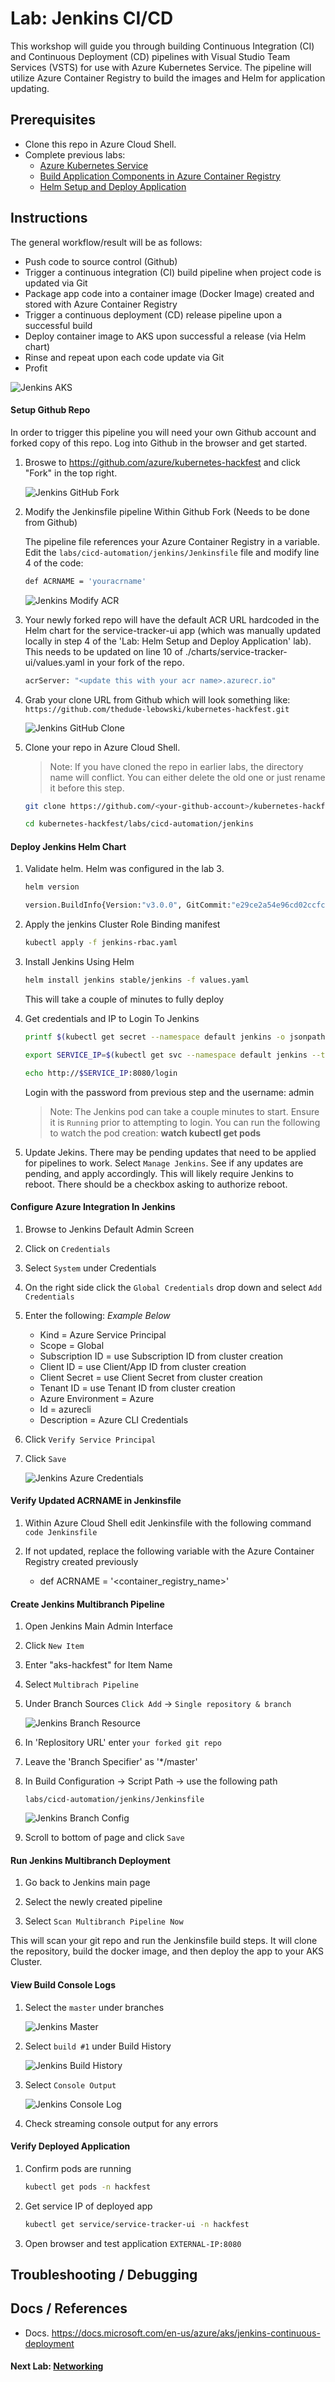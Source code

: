 # Lab: Jenkins CI/CD

This workshop will guide you through building Continuous Integration (CI) and Continuous Deployment (CD) pipelines with Visual Studio Team Services (VSTS) for use with Azure Kubernetes Service. The pipeline will utilize Azure Container Registry to build the images and Helm for application updating. 

## Prerequisites

* Clone this repo in Azure Cloud Shell.
* Complete previous labs:
    * [Azure Kubernetes Service](../create-aks-cluster/README.md)
    * [Build Application Components in Azure Container Registry](../build-application/README.md)
    * [Helm Setup and Deploy Application](../helm-setup-deploy/README.md)

## Instructions

The general workflow/result will be as follows:

* Push code to source control (Github)
* Trigger a continuous integration (CI) build pipeline when project code is updated via Git
* Package app code into a container image (Docker Image) created and stored with Azure Container Registry
* Trigger a continuous deployment (CD) release pipeline upon a successful build
* Deploy container image to AKS upon successful a release (via Helm chart)
* Rinse and repeat upon each code update via Git
* Profit

![Jenkins AKS](./img/jenkins-aks.png)

#### Setup Github Repo

In order to trigger this pipeline you will need your own Github account and forked copy of this repo. Log into Github in the browser and get started. 

1. Broswe to https://github.com/azure/kubernetes-hackfest and click "Fork" in the top right.

    ![Jenkins GitHub Fork](./img/github-fork.png)

1. Modify the Jenkinsfile pipeline Within Github Fork (Needs to be done from Github)

    The pipeline file references your Azure Container Registry in a variable. Edit the `labs/cicd-automation/jenkins/Jenkinsfile` file and modify line 4 of the code: 

    ```bash
    def ACRNAME = 'youracrname'
    ```

    ![Jenkins Modify ACR](./img/modify_acr.png)

1.  Your newly forked repo will have the default ACR URL hardcoded in the Helm chart for the service-tracker-ui app (which was manually updated locally in step 4 of the 'Lab: Helm Setup and Deploy Application' lab). This needs to be updated on line 10 of ./charts/service-tracker-ui/values.yaml in your fork of the repo.

    ```bash
    acrServer: "<update this with your acr name>.azurecr.io"
    ```


1. Grab your clone URL from Github which will look something like: `https://github.com/thedude-lebowski/kubernetes-hackfest.git`

    ![Jenkins GitHub Clone](./img/github-clone.png)

1. Clone your repo in Azure Cloud Shell.

    > Note: If you have cloned the repo in earlier labs, the directory name will conflict. You can either delete the old one or just rename it before this step.

    ```bash
    git clone https://github.com/<your-github-account>/kubernetes-hackfest.git

    cd kubernetes-hackfest/labs/cicd-automation/jenkins
    ```

#### Deploy Jenkins Helm Chart

1. Validate helm. Helm was configured in the lab 3.

    ```bash
    helm version

    version.BuildInfo{Version:"v3.0.0", GitCommit:"e29ce2a54e96cd02ccfce88bee4f58bb6e2a28b6", GitTreeState:"clean", GoVersion:"go1.13.4"}
    ```
1. Apply the jenkins Cluster Role Binding manifest
    ```bash
    kubectl apply -f jenkins-rbac.yaml
    ```
1. Install Jenkins Using Helm

   ```bash
   helm install jenkins stable/jenkins -f values.yaml
   ```

   This will take a couple of minutes to fully deploy

1. Get credentials and IP to Login To Jenkins

   ```bash
   printf $(kubectl get secret --namespace default jenkins -o jsonpath="{.data.jenkins-admin-password}" | base64 --decode);echo

   export SERVICE_IP=$(kubectl get svc --namespace default jenkins --template "{{ range (index .status.loadBalancer.ingress 0) }}{{ . }}{{ end }}")

   echo http://$SERVICE_IP:8080/login
   ```

   Login with the password from previous step and the username: admin

   > Note: The Jenkins pod can take a couple minutes to start. Ensure it is `Running` prior to attempting to login. You can run the following to watch the pod creation: **watch kubectl get pods**

1. Update Jekins. There may be pending updates that need to be applied for pipelines to work. Select `Manage Jenkins`. See if any updates are pending, and apply accordingly. This will likely require Jenkins to reboot. There should be a checkbox asking to authorize reboot.

#### Configure Azure Integration In Jenkins

1. Browse to Jenkins Default Admin Screen

1. Click on `Credentials`

1. Select `System` under Credentials

1. On the right side click the `Global Credentials` drop down and select `Add Credentials`

1. Enter the following: *Example Below*
    * Kind = Azure Service Principal
    * Scope = Global
    * Subscription ID = use Subscription ID from cluster creation
    * Client ID =  use Client/App ID from cluster creation
    * Client Secret = use Client Secret from cluster creation
    * Tenant ID = use Tenant ID from cluster creation
    * Azure Environment = Azure
    * Id = azurecli
    * Description = Azure CLI Credentials

1. Click `Verify Service Principal`

1. Click `Save`

   ![Jenkins Azure Credentials](./img/az-creds.png)

#### Verify Updated ACRNAME in Jenkinsfile

1. Within Azure Cloud Shell edit Jenkinsfile  with the following command `code Jenkinsfile`

1. If not updated, replace the following variable with the Azure Container Registry created previously
   * def  ACRNAME = '<container_registry_name>'

#### Create Jenkins Multibranch Pipeline

1. Open Jenkins Main Admin Interface

1. Click `New Item`

1. Enter "aks-hackfest" for Item Name

1. Select `Multibrach Pipeline`

1. Under Branch Sources `Click Add` -> `Single repository & branch`

   ![Jenkins Branch Resource](./img/branch-resource.png)

1. In 'Replository URL' enter `your forked git repo`

1. Leave the 'Branch Specifier' as '*/master'

1. In Build Configuration -> Script Path -> use the following path 

   `labs/cicd-automation/jenkins/Jenkinsfile`

   ![Jenkins Branch Config](./img/branch-config.png)

1. Scroll to bottom of page and click `Save`

#### Run Jenkins Multibranch Deployment

1. Go back to Jenkins main page

1. Select the newly created pipeline

1. Select `Scan Multibranch Pipeline Now`

This will scan your git repo and run the Jenkinsfile build steps. It will clone the repository, build the docker image, and then deploy the app to your AKS Cluster.

#### View Build Console Logs

1. Select the `master` under branches

   ![Jenkins Master](./img/jenkins-master.png)

1. Select `build #1` under Build History

   ![Jenkins Build History](./img/build-history.png)

1. Select `Console Output`

   ![Jenkins Console Log](./img/console-log.png)

1. Check streaming console output for any errors

#### Verify Deployed Application

1. Confirm pods are running 

   ```bash
   kubectl get pods -n hackfest
   ```

1. Get service IP of deployed app

   ```bash
   kubectl get service/service-tracker-ui -n hackfest
   ```

1. Open browser and test application `EXTERNAL-IP:8080`

## Troubleshooting / Debugging



## Docs / References

* Docs. https://docs.microsoft.com/en-us/azure/aks/jenkins-continuous-deployment 

#### Next Lab: [Networking](../../networking/README.md)
